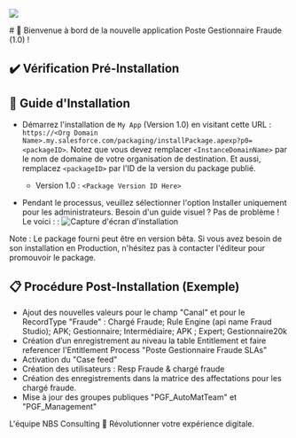 <p align="left">
  <img src="https://www.nbs-consulting.net/storage/app/uploads/public/5e5/eb2/b90/5e5eb2b905125786524021.png">
</p>
# 🚀 Bienvenue à bord de la nouvelle application Poste Gestionnaire Fraude (1.0) !

## ✔️ Vérification Pré-Installation



## 📝 Guide d'Installation

- Démarrez l'installation de `My App` (Version 1.0) en visitant cette URL : `https://<Org Domain Name>.my.salesforce.com/packaging/installPackage.apexp?p0=<packageID>`. Notez que vous devez remplacer `<InstanceDomainName>` par le nom de domaine de votre organisation de destination. Et aussi, remplacez `<packageID>` par l'ID de la version du package publié.
    - Version 1.0 : `<Package Version ID Here>`

- Pendant le processus, veuillez sélectionner l'option Installer uniquement pour les administrateurs. Besoin d'un guide visuel ? Pas de problème ! Le voici :  : ![Capture d'écran d'installation](<Installation Guide Screenshots URL>)

Note : Le package fourni peut être en version bêta. Si vous avez besoin de son installation en Production, n'hésitez pas à contacter l'éditeur pour promouvoir le package.

## 📋 Procédure Post-Installation (Exemple)

- Ajout des nouvelles valeurs pour le champ "Canal" et pour le RecordType "Fraude" : Chargé Fraude; Rule Engine (api name Fraud Studio); APK; Gestionnaire; Intermédiaire; APK ; Expert; Gestionnaire20k
- Création d’un enregistrement au niveau la table Entitlement et faire referencer l'Entitlement Process "Poste Gestionnaire Fraude SLAs"
- Activation du "Case feed"
- Création des utilisateurs : Resp Fraude & chargé fraude
- Création des enregistrements dans la matrice des affectations pour les chargé fraude.
- Mise à jour des groupes publiques "PGF_AutoMatTeam" et "PGF_Management"


L'équipe NBS Consulting 🌟 Révolutionner votre expérience digitale.
